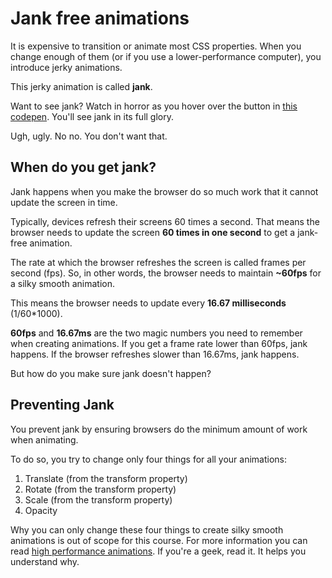 # Jank free animations

It is expensive to transition or animate most CSS properties. When you change enough of them (or if you use a lower-performance computer), you introduce jerky animations.

This jerky animation is called **jank**.

Want to see jank? Watch in horror as you hover over the button in [this codepen](https://codepen.io/zellwk/pen/eGxgdO). You'll see jank in its full glory.

Ugh, ugly. No no. You don't want that.

## When do you get jank?

Jank happens when you make the browser do so much work that it cannot update the screen in time.

Typically, devices refresh their screens 60 times a second. That means the browser needs to update the screen **60 times in one second** to get a jank-free animation.

The rate at which the browser refreshes the screen is called frames per second (fps). So, in other words, the browser needs to maintain **~60fps** for a silky smooth animation.

This means the browser needs to update every **16.67 milliseconds** (1/60*1000).

**60fps** and **16.67ms** are the two magic numbers you need to remember when creating animations. If you get a frame rate lower than 60fps, jank happens. If the browser refreshes slower than 16.67ms, jank happens.

But how do you make sure jank doesn't happen?

## Preventing Jank

You prevent jank by ensuring browsers do the minimum amount of work when animating.

To do so, you try to change only four things for all your animations:

1. Translate (from the transform property)
2. Rotate (from the transform property)
3. Scale (from the transform property)
4. Opacity

Why you can only change these four things to create silky smooth animations is out of scope for this course. For more information you can read [high performance animations](https://www.html5rocks.com/en/tutorials/speed/high-performance-animations/). If you're a geek, read it. It helps you understand why.

